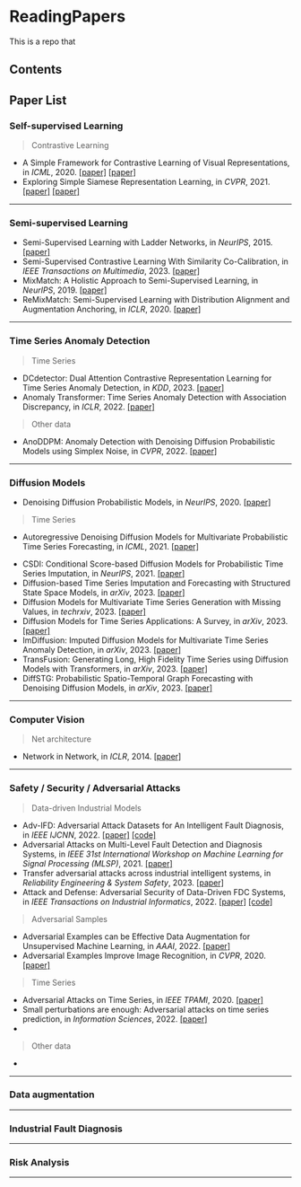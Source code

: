 # ReadingPapers

This is a repo that 

## Contents


## Paper List

### Self-supervised Learning
> Contrastive Learning
- A Simple Framework for Contrastive Learning of Visual Representations, in *ICML*, 2020. [\[paper\]](https://arxiv.org/pdf/2002.05709.pdf) [\[paper\]](https://github.com/google-research/simclr)
- Exploring Simple Siamese Representation Learning, in *CVPR*, 2021. [\[paper\]](https://arxiv.org/abs/2011.10566?fileGuid=WyYwxqq8kWjKdWgd) [\[paper\]](https://github.com/facebookresearch/simsiam)

----
### Semi-supervised Learning
- Semi-Supervised Learning with Ladder Networks, in *NeurIPS*, 2015. [\[paper\]](https://arxiv.org/abs/1507.02672)
- Semi-Supervised Contrastive Learning With Similarity Co-Calibration, in *IEEE  Transactions on Multimedia*, 2023. [\[paper\]](https://ieeexplore.ieee.org/document/9732218)
- MixMatch: A Holistic Approach to Semi-Supervised Learning, in *NeurIPS*, 2019. [\[paper\]](https://papers.nips.cc/paper_files/paper/2019/hash/1cd138d0499a68f4bb72bee04bbec2d7-Abstract.html)
- ReMixMatch: Semi-Supervised Learning with Distribution Alignment and Augmentation Anchoring, in *ICLR*, 2020. [\[paper\]](https://openreview.net/forum?id=HklkeR4KPB)
----
### Time Series Anomaly Detection
> Time Series
- DCdetector: Dual Attention Contrastive Representation Learning for Time Series Anomaly Detection, in *KDD*, 2023. [\[paper\]](https://arxiv.org/abs/2306.10347)
- Anomaly Transformer: Time Series Anomaly Detection with Association Discrepancy, in *ICLR*, 2022. [\[paper\]](https://arxiv.org/abs/2110.02642)

> Other data
- AnoDDPM: Anomaly Detection with Denoising Diffusion Probabilistic Models using Simplex Noise, in *CVPR*, 2022. [\[paper\]](https://ieeexplore.ieee.org/document/9857019) 

----
### Diffusion Models
- Denoising Diffusion Probabilistic Models, in *NeurIPS*, 2020. [\[paper\]](https://proceedings.neurips.cc/paper/2020/hash/4c5bcfec8584af0d967f1ab10179ca4b-Abstract.html)

> Time Series
- Autoregressive Denoising Diffusion Models for Multivariate Probabilistic Time Series Forecasting, in *ICML*, 2021. [\[paper\]](http://proceedings.mlr.press/v139/rasul21a/rasul21a.pdf)
<!-- - BrainNet: Epileptic Wave Detection from SEEG with Hierarchical Graph Diffusion Learning, in *KDD*, 2022. [\[paper\]](https://dl.acm.org/doi/10.1145/3534678.3539178) -->
- CSDI: Conditional Score-based Diffusion Models for Probabilistic Time Series Imputation, in *NeurIPS*, 2021. [\[paper\]](https://arxiv.org/abs/2107.03502)
- Diffusion-based Time Series Imputation and Forecasting with Structured State Space Models, in *arXiv*, 2023. [\[paper\]](https://arxiv.org/abs/2208.09399)
- Diffusion Models for Multivariate Time Series Generation with Missing Values, in *techrxiv*, 2023. [\[paper\]](https://www.techrxiv.org/articles/preprint/Diffusion_Models_for_Multivariate_Time_Series_Generation_with_Missing_Values/23674863)
- Diffusion Models for Time Series Applications: A Survey, in *arXiv*, 2023. [\[paper\]](https://arxiv.org/abs/2305.00624)
- ImDiffusion: Imputed Diffusion Models for Multivariate Time Series Anomaly Detection, in *arXiv*, 2023. [\[paper\]](https://arxiv.org/abs/2307.00754)
- TransFusion: Generating Long, High Fidelity Time Series using Diffusion Models with Transformers, in *arXiv*, 2023. [\[paper\]](https://arxiv.org/abs/2307.12667)
- DiffSTG: Probabilistic Spatio-Temporal Graph Forecasting with Denoising Diffusion Models, in *arXiv*, 2023. [\[paper\]](https://arxiv.org/abs/2301.13629)

----
### Computer Vision
> Net architecture
- Network in Network, in *ICLR*, 2014. [\[paper\]](https://arxiv.org/pdf/1312.4400.pdf)


--- 
### Safety / Security / Adversarial Attacks
> Data-driven Industrial Models
- Adv-IFD: Adversarial Attack Datasets for An Intelligent Fault Diagnosis, in *IEEE IJCNN*, 2022. [\[paper\]](https://ieeexplore.ieee.org/document/9891963) [\[code\]](https://github.com/achyutmani/ADV-IFD)
- Adversarial Attacks on Multi-Level Fault Detection and Diagnosis Systems, in *IEEE 31st International Workshop on Machine Learning for Signal Processing (MLSP)*, 2021. [\[paper\]](https://ieeexplore.ieee.org/abstract/document/9596378/)
- Transfer adversarial attacks across industrial intelligent systems, in *Reliability Engineering & System Safety*, 2023. [\[paper\]](https://www.sciencedirect.com/science/article/abs/pii/S0951832023002132)
- Attack and Defense: Adversarial Security of Data-Driven FDC Systems, in *IEEE Transactions on Industrial Informatics*, 2022. [\[paper\]](https://ieeexplore.ieee.org/document/9852307) [\[code\]](https://github.com/JacobZhuo/Adversarial-Security-of-FDC)

> Adversarial Samples
- Adversarial Examples can be Effective Data Augmentation for Unsupervised Machine Learning, in *AAAI*, 2022. [\[paper\]](https://arxiv.org/pdf/2103.01895.pdf)
- Adversarial Examples Improve Image Recognition, in *CVPR*, 2020. [\[paper\]](https://openaccess.thecvf.com/content_CVPR_2020/papers/Xie_Adversarial_Examples_Improve_Image_Recognition_CVPR_2020_paper.pdf)

> Time Series
- Adversarial Attacks on Time Series, in *IEEE TPAMI*, 2020. [\[paper\]](https://ieeexplore.ieee.org/stamp/stamp.jsp?arnumber=9063523)
- Small perturbations are enough: Adversarial attacks on time series prediction, in *Information Sciences*, 2022. [\[paper\]](https://www.sciencedirect.com/science/article/abs/pii/S0020025521011178)
- 



> Other data
- 

----
### Data augmentation



----
### Industrial Fault Diagnosis

----
### Risk Analysis

----
## 
